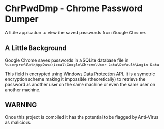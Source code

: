 # ChrPwdDmp - Chrome Password Dumper
A little application to view the saved passwords from Google Chrome.

## A Little Background
Google Chrome saves passwords in a SQLite database file in 
`%userprofile%\AppData\Local\Google\Chrome\User Data\Default\Login Data`

This field is encrypted using [Windows Data Protection API](http://msdn.microsoft.com/en-us/library/ms995355.aspx). It is a symetric encryption scheme making it impossible (theoretically) to retrieve the password as another user on the same machine or even the same user on another machine.

## WARNING
Once this project is compiled it has the potential to be flagged by Anti-Virus as malicious.
